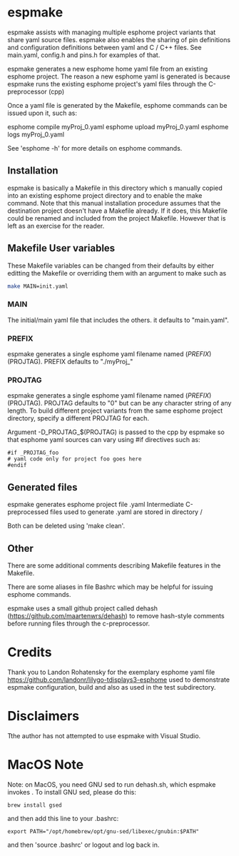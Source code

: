 # espmake

espmake assists with managing multiple esphome project variants that share
yaml source files.  espmake also enables the sharing of pin definitions
and configuration definitions between yaml and C / C++ files. See
main.yaml, config.h and pins.h for examples of that.

espmake generates a new esphome home yaml file from an existing esphome
project.  The reason a new esphome yaml is generated is because espmake
runs the existing esphome project's yaml files through the
C-preprocessor (cpp)

Once a yaml file is generated by the Makefile,  esphome commands
can be issued upon it, such as:

 esphome compile myProj_0.yaml
 esphome upload  myProj_0.yaml
 esphome logs    myProj_0.yaml

See 'esphome -h' for more details on esphome commands.

## Installation

espmake is basically a Makefile in this directory which s manually copied
into an existing esphome project directory and to enable the make command.
Note that this manual installation procedure assumes that the destination
project doesn't have a Makefile already. If it does, this Makefile could
be renamed and included from the project Makefile.  However that is left
as an exercise for the reader.

## Makefile User variables

These Makefile variables can be changed from their defaults by either
editting the Makefile or overriding them with an argument to make such as
```bash
make MAIN=init.yaml
```

### MAIN

The initial/main yaml file that includes the others. it defaults
to "main.yaml".

### PREFIX

espmake generates a single esphome yaml filename named $(PREFIX)$(PROJTAG).
PREFIX defaults to "./myProj_"

### PROJTAG

espmake generates a single esphome yaml filename named $(PREFIX)$(PROJTAG).
PROJTAG defaults to "0" but can be any character string of any length.
To build different project variants from the same esphome project
directory, specify a different PROJTAG for each.

Argument -D_PROJTAG_$(PROJTAG) is passed to the cpp by espmake so that
esphome yaml sources can vary using #if  directives such as:
```code
#if _PROJTAG_foo
# yaml code only for project foo goes here
#endif
```

## Generated files
espmake generates esphome project file <PREFIX><PROJTAG>.yaml
Intermediate C-preprocessed files used to generate <PREFIX><PROJTAG>.yaml
are stored in directory <PREFIX><PROJTAG>/

Both can be deleted using 'make clean'.

## Other

There are some additional comments describing Makefile features in the
Makefile.

There are some aliases in file Bashrc which may be helpful for issuing
esphome commands.

espmake uses a small github project called dehash
(https://github.com/maartenwrs/dehash) to remove hash-style comments
before running files through the c-preprocessor.

# Credits

Thank you to Landon Rohatensky for the exemplary esphome yaml file
https://github.com/landonr/lilygo-tdisplays3-esphome used to demonstrate
espmake configuration, build and also as used in the test subdirectory.

# Disclaimers

Tthe author has not attempted to use espmake with Visual Studio.

# MacOS Note
Note: on MacOS, you need GNU sed to run dehash.sh, which espmake invokes . To install GNU sed, please do this:
```
brew install gsed
```
and then add this line to your .bashrc:
```
export PATH="/opt/homebrew/opt/gnu-sed/libexec/gnubin:$PATH"
```
and then 'source .bashrc' or logout and log back in.

